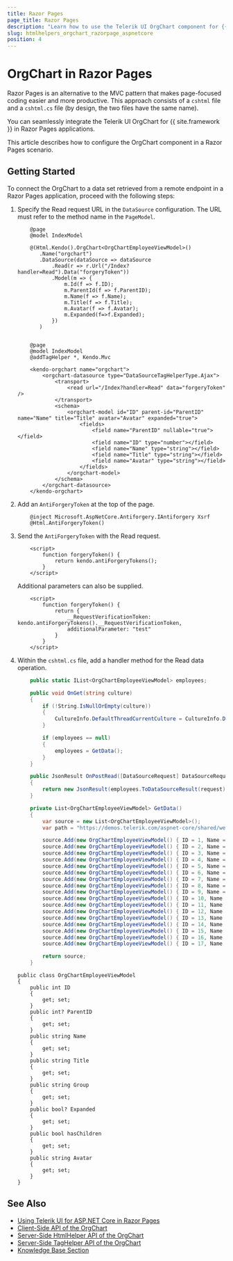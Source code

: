 ```yaml
---
title: Razor Pages
page_title: Razor Pages
description: "Learn how to use the Telerik UI OrgChart component for {{ site.framework }} in a Razor Pages application."
slug: htmlhelpers_orgchart_razorpage_aspnetcore
position: 4
---
```


# OrgChart in Razor Pages 

Razor Pages is an alternative to the MVC pattern that makes page-focused coding easier and more productive. This approach consists of a `cshtml` file and a `cshtml.cs` file (by design, the two files have the same name). 

You can seamlessly integrate the Telerik UI OrgChart for {{ site.framework }} in Razor Pages applications.

This article describes how to configure the OrgChart component in a Razor Pages scenario.

## Getting Started

To connect the OrgChart to a data set retrieved from a remote endpoint in a Razor Pages application, proceed with the following steps:

1. Specify the Read request URL in the `DataSource` configuration. The URL must refer to the method name in the `PageModel`.

    ```HtmlHelper_Index.cshtml
        @page
        @model IndexModel

        @(Html.Kendo().OrgChart<OrgChartEmployeeViewModel>()
           .Name("orgchart")
           .DataSource(dataSource => dataSource
               .Read(r => r.Url("/Index?handler=Read").Data("forgeryToken"))
               .Model(m => {
                   m.Id(f => f.ID);
                   m.ParentId(f => f.ParentID);
                   m.Name(f => f.Name);
                   m.Title(f => f.Title);
                   m.Avatar(f => f.Avatar);
                   m.Expanded(f=>f.Expanded);
               })
           )
        
    ```
    ```TagHelper_Index.cshtml
        @page
        @model IndexModel
        @addTagHelper *, Kendo.Mvc

        <kendo-orgchart name="orgchart">
            <orgchart-datasource type="DataSourceTagHelperType.Ajax">
                <transport>
                    <read url="/Index?handler=Read" data="forgeryToken" />
                </transport>
                <schema>
                    <orgchart-model id="ID" parent-id="ParentID" name="Name" title="Title" avatar="Avatar" expanded="true">
                        <fields>
                            <field name="ParentID" nullable="true"></field>
                            <field name="ID" type="number"></field>
                            <field name="Name" type="string"></field>
                            <field name="Title" type="string"></field>
                            <field name="Avatar" type="string"></field>
                        </fields>
                    </orgchart-model>
                </schema>
            </orgchart-datasource>
        </kendo-orgchart>
    ```

1. Add an `AntiForgeryToken` at the top of the page.

    ```
        @inject Microsoft.AspNetCore.Antiforgery.IAntiforgery Xsrf
        @Html.AntiForgeryToken()
    ```

1. Send the `AntiForgeryToken` with the Read request.

    ```
        <script>
            function forgeryToken() {
                return kendo.antiForgeryTokens();
            }
        </script>
    ```

    Additional parameters can also be supplied.

    ```
        <script>
            function forgeryToken() {
                return {
                    __RequestVerificationToken: kendo.antiForgeryTokens().__RequestVerificationToken,
                    additionalParameter: "test"
                }
            }
        </script>
    ```
    
1. Within the `cshtml.cs` file, add a handler method for the Read data operation.

    ```tab-Index.cshtml.cs
        public static IList<OrgChartEmployeeViewModel> employees;

        public void OnGet(string culture)
        {
            if (!String.IsNullOrEmpty(culture))
            {
                CultureInfo.DefaultThreadCurrentCulture = CultureInfo.DefaultThreadCurrentUICulture = new CultureInfo(culture);
            }

            if (employees == null)
            {
                employees = GetData();
            }
        }

        public JsonResult OnPostRead([DataSourceRequest] DataSourceRequest request, int? id)
        {
            return new JsonResult(employees.ToDataSourceResult(request));
        }

        private List<OrgChartEmployeeViewModel> GetData()
        {
            var source = new List<OrgChartEmployeeViewModel>();
            var path = "https://demos.telerik.com/aspnet-core/shared/web/treelist/people/";

            source.Add(new OrgChartEmployeeViewModel() { ID = 1, Name = "Gevin Bell", Title = "CEO", Expanded = true, Avatar = path +"1.jpg" });
            source.Add(new OrgChartEmployeeViewModel() { ID = 2, Name = "Clevey Thrustfield", Title = "COO", Expanded = true, ParentID = 1, Avatar = path +"2.jpg" });
            source.Add(new OrgChartEmployeeViewModel() { ID = 3, Name = "Carol Baker", Title = "CFO", Expanded = false, ParentID = 1, Avatar = path +"3.jpg" });
            source.Add(new OrgChartEmployeeViewModel() { ID = 4, Name = "Kendra Howell", Title = "CMO", Expanded = false, ParentID = 1, Avatar = path +"4.jpg" });
            source.Add(new OrgChartEmployeeViewModel() { ID = 5, Name = "Sean Rusell", Title = "Financial Manager", Expanded = true, ParentID = 3, Avatar = path +"5.jpg" });
            source.Add(new OrgChartEmployeeViewModel() { ID = 6, Name = "Steven North", Title = "Senior Manager", Expanded = false, ParentID = 3, Avatar = path +"6.jpg" });
            source.Add(new OrgChartEmployeeViewModel() { ID = 7, Name = "Michelle Hudson", Title = "Operations Manager", Expanded = true, ParentID = 2, Avatar = path +"7.jpg" });
            source.Add(new OrgChartEmployeeViewModel() { ID = 8, Name = "Andrew Berry", Title = "Team Lead", ParentID = 5, Avatar = path +"8.jpg" });
            source.Add(new OrgChartEmployeeViewModel() { ID = 9, Name = "Jake Miller", Title = "Junior Accountant", ParentID = 5, Avatar = path +"9.jpg" });
            source.Add(new OrgChartEmployeeViewModel() { ID = 10, Name = "Austin Piper", Title = "Accountant", ParentID = 5, Avatar = path +"10.jpg" });
            source.Add(new OrgChartEmployeeViewModel() { ID = 11, Name = "Dilyana Newman", Title = "Accountant", ParentID = 5, Avatar = path +"11.jpg" });
            source.Add(new OrgChartEmployeeViewModel() { ID = 12, Name = "Eva Andrews", Title = "Team Lead", ParentID = 6, Avatar = path +"12.jpg" });
            source.Add(new OrgChartEmployeeViewModel() { ID = 13, Name = "Kaya Nilsen", Title = "Financial Specialist", ParentID = 6, Avatar = path +"13.jpg" });
            source.Add(new OrgChartEmployeeViewModel() { ID = 14, Name = "Elena Austin", Title = "Team Lead", ParentID = 4, Avatar = path +"14.jpg" });
            source.Add(new OrgChartEmployeeViewModel() { ID = 15, Name = "Lora Samuels", Title = "Lawyer", ParentID = 4, Avatar = path +"15.jpg" });
            source.Add(new OrgChartEmployeeViewModel() { ID = 16, Name = "Lillian Carr", Title = "Operator", ParentID = 7, Avatar = path +"17.jpg" });
            source.Add(new OrgChartEmployeeViewModel() { ID = 17, Name = "David Henderson", Title = "Team Lead", ParentID = 7, Avatar = path +"16.jpg" });

            return source;
        }
    ```
    ```tab-Model
    public class OrgChartEmployeeViewModel
    {
        public int ID
        {
            get; set;
        }
        public int? ParentID
        {
            get; set;
        }
        public string Name
        {
            get; set;
        }
        public string Title
        {
            get; set;
        }
        public string Group
        {
            get; set;
        }
        public bool? Expanded
        {
            get; set;
        }
        public bool hasChildren
        {
            get; set;
        }
        public string Avatar
        {
            get; set;
        }
    }
    ```

## See Also

* [Using Telerik UI for ASP.NET Core in Razor Pages](https://docs.telerik.com/aspnet-core/getting-started/razor-pages#using-telerik-ui-for-aspnet-core-in-razor-pages)
* [Client-Side API of the OrgChart](https://docs.telerik.com/kendo-ui/api/javascript/ui/orgchart)
* [Server-Side HtmlHelper API of the OrgChart](/api/orgchart)
* [Server-Side TagHelper API of the OrgChart](/api/taghelpers/orgchart)
* [Knowledge Base Section](/knowledge-base)